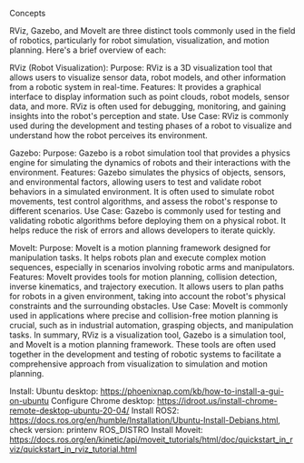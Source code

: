 Concepts

RViz, Gazebo, and MoveIt are three distinct tools commonly used in the field of robotics, particularly for robot simulation, visualization, and motion planning. Here's a brief overview of each:

RViz (Robot Visualization):
Purpose: RViz is a 3D visualization tool that allows users to visualize sensor data, robot models, and other information from a robotic system in real-time.
Features: It provides a graphical interface to display information such as point clouds, robot models, sensor data, and more. RViz is often used for debugging, monitoring, and gaining insights into the robot's perception and state.
Use Case: RViz is commonly used during the development and testing phases of a robot to visualize and understand how the robot perceives its environment.

Gazebo:
Purpose: Gazebo is a robot simulation tool that provides a physics engine for simulating the dynamics of robots and their interactions with the environment.
Features: Gazebo simulates the physics of objects, sensors, and environmental factors, allowing users to test and validate robot behaviors in a simulated environment. It is often used to simulate robot movements, test control algorithms, and assess the robot's response to different scenarios.
Use Case: Gazebo is commonly used for testing and validating robotic algorithms before deploying them on a physical robot. It helps reduce the risk of errors and allows developers to iterate quickly.

MoveIt:
Purpose: MoveIt is a motion planning framework designed for manipulation tasks. It helps robots plan and execute complex motion sequences, especially in scenarios involving robotic arms and manipulators.
Features: MoveIt provides tools for motion planning, collision detection, inverse kinematics, and trajectory execution. It allows users to plan paths for robots in a given environment, taking into account the robot's physical constraints and the surrounding obstacles.
Use Case: MoveIt is commonly used in applications where precise and collision-free motion planning is crucial, such as in industrial automation, grasping objects, and manipulation tasks.
In summary, RViz is a visualization tool, Gazebo is a simulation tool, and MoveIt is a motion planning framework. These tools are often used together in the development and testing of robotic systems to facilitate a comprehensive approach from visualization to simulation and motion planning.


Install: 
Ubuntu desktop: https://phoenixnap.com/kb/how-to-install-a-gui-on-ubuntu
Configure Chrome desktop: https://idroot.us/install-chrome-remote-desktop-ubuntu-20-04/
Install ROS2: https://docs.ros.org/en/humble/Installation/Ubuntu-Install-Debians.html, check version: printenv ROS_DISTRO
Install Moveit: https://docs.ros.org/en/kinetic/api/moveit_tutorials/html/doc/quickstart_in_rviz/quickstart_in_rviz_tutorial.html
